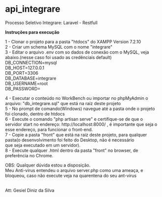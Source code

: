 # api_integrare
Processo Seletivo Integrare: Laravel - Restfull<br>

<b>Instruções para execução</b><br>

1 - Clonar o projeto para a pasta "htdocs" do XAMPP Version 7.2.10<br>
2 - Criar um schema MySQL com o nome "integrare"<br>
3 - Editar o arquivo .env com so dados de conexão com o MySQL, veja abaixo.(nesse caso foi usado as credênciais default)<br>
    DB_CONNECTION=mysql<br>
    DB_HOST=127.0.0.1<br>
    DB_PORT=3306<br>
    DB_DATABASE=integrare<br>
    DB_USERNAME=root<br>
    DB_PASSWORD=<br>
    
4 - Executar o conteúdo no WorkBench ou importar no phpMyAdmin o arquivo: "db_integrare.sql" que está na raíz deste projeto<br>
5 - No prompt de comando(Windows) navegue até a pasta onde o projeto foi clonado, dentro de htdocs<br>
6 - Execute o comando "php artisan serve" e certifique-se de que o servidor start no endereço: http://localhost:8000/ , é importante que       seja o esse endereço, para funcionar o front-end.<br>
7 - Copie a pasta "front" que está na raiz deste projeto, para qualquer pasta(o desenvolvimento foi feito do Desktop, não é necessário<br> 
    que seja executado em um servidor). <br>
8 - Execute qualquer .html dentro da pasta "front" no browser, de preferência no Chrome.<br>

OBS: Qualquer dúvida estou a disposição.<br>
     Meu Anti-virus entendeu o arquivo server.php como uma ameaça, e bloqueou, caso não execute veja na quarentena do seu ant-virus<br><br>

Att: Gesiel Diniz da Silva
